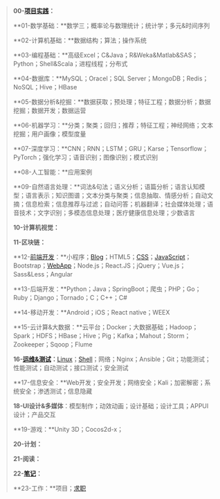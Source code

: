> **00-[项目实践](https://ysai.work/tags/?tag=%E9%A1%B9%E7%9B%AE%E5%AE%9E%E8%B7%B5)：**
>
> **01-数学基础：**数学三；概率论与数理统计；统计学；多元&时间序列
>
> **02-计算机基础：**数据结构；算法；操作系统
>
> **03-编程基础：**高级Excel；C&Java；R&Weka&Matlab&SAS；Python；Shell&Scala；进程线程；分布式
>
> **04-数据库：**MySQL；Oracel；SQL Server；MongoDB；Redis；NoSQL；Hive；HBase
>
> **05-数据分析&挖掘：**数据获取；预处理；特征工程；数据分析；数据挖掘；数据开发；数据运营
>
> **06-机器学习：**分类；聚类；回归；推荐；特征工程；神经网络；文本挖掘；用户画像；模型度量
>
> **07-深度学习：**CNN；RNN；LSTM；GRU；Karse；Tensorflow；PyTorch；强化学习；语音识别；图像识别；模式识别
>
> **08-人工智能：**应用案例
>
> **09-自然语言处理：**词法&句法；语义分析；语篇分析；语言认知模型；语言表示；知识图谱；文本分类与聚类；信息抽取、情感分析；自动文摘；信息检索；信息推荐与过滤；自动问答；机器翻译；社会媒体处理；语音技术；文字识别；多模态信息处理；医疗健康信息处理；少数语言
>
> **10-计算机视觉：**
>
> **11-区块链：**
>
> **12-[前端开发](https://ysai.work/tags/?tag=%E5%89%8D%E7%AB%AF%E5%BC%80%E5%8F%91)：**小程序；[Blog](https://ysai.work/tags/?tag=Blog)；HTML5；[CSS](https://ysai.work/tags/?tag=CSS)；[JavaScript](https://ysai.work/tags/?tag=JavaScript)；Bootstrap；[WebApp](https://ysai.work/tags/?tag=WebApp)；Node.js；React.JS；jQuery；Vue.js；Sass&Less；Angular
>
> **13-后端开发：**Python；Java；SpringBoot；爬虫；PHP；Go；Ruby；Django；Tornado；C；C++；C#
>
> **14-移动开发：**Android；iOS；React native；WEEX
>
> **15-云计算&大数据：**云平台；Docker；大数据基础；Hadoop；Spark；HDFS；HBase；Hive；Pig；Kafka；Mahout；Storm；Zookeeper；Sqoop；Flume
>
> **16-[运维&测试](https://ysai.work/tags/?tag=%E8%BF%90%E7%BB%B4%26%E6%B5%8B%E8%AF%95)：**[Linux](https://ysai.work/tags/?tag=Linux)；[Shell](https://ysai.work/tags/?tag=shell)；网络；Nginx；Ansible；Git；功能测试；性能测试；自动测试；接口测试；安全测试
>
> **17-信息安全：**Web开发；安全开发；网络安全；Kali；加密解密；系统安全；渗透测试；信息隐藏
>
> **18-UI设计&多媒体**：模型制作；动效动画；设计基础；设计工具；APPUI设计；产品交互
>
> **19-游戏：**Unity 3D；Cocos2d-x；
>
> **20-计划：**
>
> **21-阅读：**
>
> **22-[笔记](https://ysai.work/tags/?tag=%E7%AC%94%E8%AE%B0)：**
>
> **23-工作：**项目；[求职](https://ysai.work/tags/?tag=%E8%81%8C%E4%B8%9A%E8%A7%84%E5%88%92)

